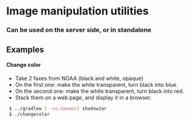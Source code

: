 # Image manipulation utilities
### Can be used on the server side, or in standalone

## Examples

#### Change color
- Take 2 faxes from NOAA (black and white, opaque)
- On the first one: make the white transparent, turn black into blue.
- On the second one: make the white transparent, turn black into red.
- Stack them on a web page, and display it in a browser.

```bash
 $ ../gradlew [--no-daemon] shadowJar
 $ ./changecolor
```
